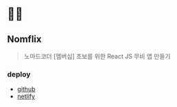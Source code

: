 # 🙋‍♀️

## Nomflix

> 노마드코더 [멤버십] 초보를 위한 React JS 무비 앱 만들기

### deploy 
- [github](https://kiyoesjh.github.io/ariflix/#/)
- [netlify](https://stoic-mclean-f970a3.netlify.app/#/)
